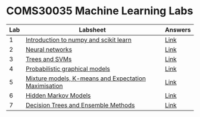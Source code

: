 # COMS30035 Machine Learning Labs

| Lab | Labsheet | Answers |
|-----|----------|---------|
| 1   | [Introduction to numpy and scikit learn](lab1/lab1-intro_to_numpy_scikitlearn.ipynb) | [Link](lab1/lab1-intro_to_numpy_scikitlearn_answers.ipynb) |
| 2   | [Neural networks](lab2/lab2-neural_nets.ipynb) | [Link](lab2/lab2-neural_nets_answers.ipynb) |
| 3   | [Trees and SVMs](lab3/lab3-trees_SVM.ipynb) | [Link](lab3/lab3-trees_SVM_answers.ipynb) |
| 4   | [Probabilistic graphical models](lab4/lab4-Bayesian_Networks_MCMC_PyMC3.ipynb) | [Link](lab4/lab4-Bayesian_Networks_MCMC_PyMC3_answers.ipynb) |
| 5   | [Mixture models, K-means and Expectation Maximisation](lab5/lab5-MixtureModels_K-means_Expectation-Maximisation.ipynb) | [Link](lab5/lab5-MixtureModels_K-means_Expectation-Maximisation_answers.ipynb) |
| 6   | [Hidden Markov Models](lab6/Lab_6_HMM.ipynb) | [Link](lab6/Lab_6_HMM_answers.ipynb) |
| 7   | [Decision Trees and Ensemble Methods](lab7/lab7-decision_trees_and_ensembles.ipynb) | [Link](lab7/lab7-decision_trees_and_ensembles_answers.ipynb) |
